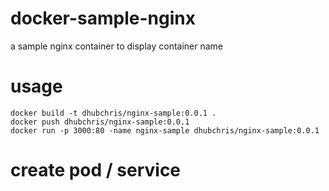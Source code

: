 # docker-sample-nginx

a sample nginx container to display container name

# usage

```
docker build -t dhubchris/nginx-sample:0.0.1 .
docker push dhubchris/nginx-sample:0.0.1
docker run -p 3000:80 -name nginx-sample dhubchris/nginx-sample:0.0.1
```

# create pod / service



